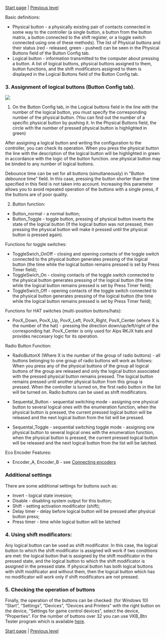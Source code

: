 


[Start page](../README.md) | [Previous level](Buttons-connection.md)

Basic definitions:

* Physical button - a physically existing pair of contacts connected in some way to the controller (a single button, a button from the button matrix, a button connected to the shift register, or a toggle switch connected using one of these methods). The list of Physical buttons and their status (red - released, green - pushed) can be seen in the Physical Buttons field of the Button Config tab.
* Logical button - information transmitted to the computer about pressing a button. A list of logical buttons, physical buttons assigned to them, button functions, and the shift modificators assigned to them is displayed in the Logical Buttons field of the Button Config tab.

### 3. Assignment of logical buttons (Button Config tab).

![](../images/K3.png)

1. On the Button Config tab, in the Logical buttons field in the line with the number of the logical button, you must specify the corresponding number of the physical button. (You can find out the number of a specific physical button by pushing it. In the Physical Buttons field, the circle with the number of pressed physical button is highlighted in green)

After assigning a logical button and writing the configuration to the controller, you can check its operation. When you press the physical button the line with the description of the logical button will be highlighted in green in accordance with the logic of the button function. one physical button may be binded to any number of logical buttons.

Debounce time can be set for all buttons (simultaneously) in "Button debounce time" field. In this case, pressing the button shorter than the time specified in this field is not taken into account. Increasing this parameter allows you to avoid repeated operation of the buttons with a single press, if the buttons are of poor quality.


2. Button function:
* Button_normal - a normal button;
* Button_Toggle - toggle button, pressing of physical button inverts the state of the logical button (If the logical button was not pressed, then pressing the physical button will make it pressed until the physical button is pressed again).

Functions for toggle switches:
* ToggleSwich_OnOff - closing and opening contacts of the toggle switch connected to the physical button generates pressing of the logical button (the time while the logical button remains pressed is set by Press Timer field);
* ToggleSwich_On - closing contacts of the toggle switch connected to the physical button generates pressing of the logical button (the time while the logical button remains pressed is set by Press Timer field);
* ToggleSwich_Off - opening contacts of the toggle switch connected to the physical button generates pressing of the logical button (the time while the logical button remains pressed is set by Press Timer field);

Functions for HAT switches (multi-position buttons/hats):
* PovX_Down, PovX_Up, PovX_Left, PovX_Right, PovX_Center (where X is the number of the hat) - pressing the direction down/up/left/right of the corresponding hat. PovX_Center is only used for Alps RKJX hats and provides neccesary logic for its operation.

Radio Button Function:
* RadioButtonX (Where X is the number of the group of radio buttons) - all buttons belonging to one group of radio buttons will work as follows: When you press any of the physical buttons of the group all logical buttons of the group are released and only the logical button associated with the pressed physical button remains pressed. The logical button remains pressed until another physical button from this group is pressed. When the controller is turned on, the first radio button in the list will be turned on. Radio buttons can be used as shift modificators.

* Sequental_Button - sequential switching mode - assigning one physical button to several logical ones with the enumeration function, when the physical button is pressed, the current pressed logical button will be released and the next logical button from the list will be pressed.

* Sequental_Toggle - sequential switching toggle mode - assigning one physical button to several logical ones with the enumeration function, when the physical button is pressed, the current pressed logical button will be released and the next logical button from the list will be latched.

Eco Encoder Features:
* Encoder_A, Encoder_B - see [Connecting encoders](Encoders-connection.md)

### Additional settings
There are some additional settings for buttons such as:

* Invert - logical state invesion;
* Disable - disabling system output for this button;
* Shift - setting activation modificator (shift);
* Delay timer - delay before logical button will be pressed after physical button press;
* Press timer - time while logical button will be latched


### 4. Using shift modificators:
Any logical button can be used as shift modificator. In this case, the logical button to which the shift modificator is assigned will work if two conditions are met: the logical button that is assigned by the shift modificator in the pressed state, and the logical button to which the shift modificator is assigned in the pressed state. If physical button has both logical buttons with shift modificator and without them, then the logical button which has no modificator will work only if shift modificators are not pressed.

### 5. Checking the operation of buttons
Finally, the operation of the buttons can be checked: 
(for Windows 10) “Start”, “Settings”, “Devices”, “Devices and Printers” with the right button on the device, “Settings for game control devices”, select the device, “Properties”. 
For the number of buttons over 32 you can use VKB_Btn Tester program which is available [here](../3rd-party/software/).



[Start page](../README.md) | [Previous level](Buttons-connection.md)

